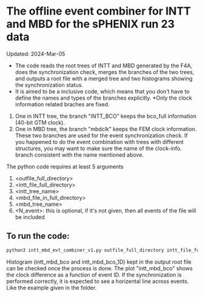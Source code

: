 # The offline event combiner for INTT and MBD for the sPHENIX run 23 data
Updated: 2024-Mar-05

* The code reads the root trees of INTT and MBD generated by the F4A, does the synchronization check, merges the branches of the two trees, and outputs a root file with a merged tree and two histograms showing the synchronization status.
* It is aimed to be a inclusive code, which means that you don't have to define the names and types of the branches explicitly.
  *Only the clock information related braches are fixed.
1. One in INTT tree, the branch "INTT_BCO" keeps the bco_full information (40-bit GTM clock).
2. One in MBD tree, the branch "mbdclk" keeps the FEM clock information.
These two branches are used for the event synchronization check. If you happened to do the event combination with trees with different structures, you may want to make sure the name of the clock-info. branch consistent with the name mentioned above.

The python code requires at least 5 arguments
1. <outfile_full_directory>
2. <intt_file_full_directory>
3. <intt_tree_name>
4. <mbd_file_in_full_directory>
5. <mbd_tree_name>
6. <N_event>: this is optional, if it's not given, then all events of the file will be included

## To run the code: 
```bash
python3 intt_mbd_evt_combiner_v1.py outfile_full_directory intt_file_full_directory intt_tree_name mbd_file_in_full_directory mbd_tree_name N_event
```


Histogram (intt_mbd_bco and intt_mbd_bco_1D) kept in the output root file can be checked once the process is done.
The plot "intt_mbd_bco" shows the clock difference as a function of event ID. If the synchronization is performed correctly, it is expected to see a horizental line across events. Like the example given in the folder.
